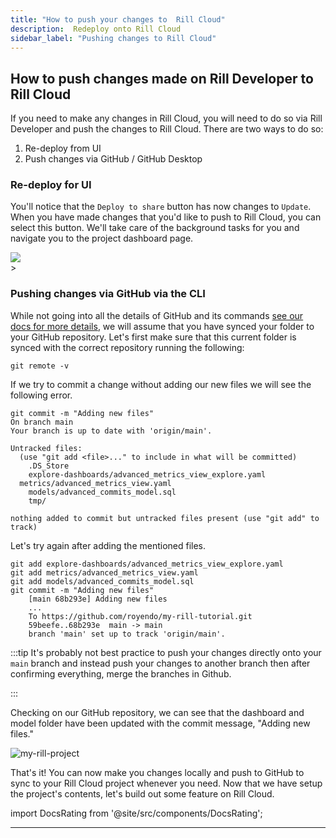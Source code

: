 ```yaml
---
title: "How to push your changes to  Rill Cloud"
description:  Redeploy onto Rill Cloud
sidebar_label: "Pushing changes to Rill Cloud"
---
```


## How to push changes made on Rill Developer to Rill Cloud

If you need to make any changes in Rill Cloud, you will need to do so via Rill Developer and push the changes to Rill Cloud. There are two ways to do so:

1. Re-deploy from UI
2. Push changes via GitHub / GitHub Desktop


### Re-deploy for UI

You'll notice that the `Deploy to share` button has now changes to `Update`. When you have made changes that you'd like to push to Rill Cloud, you can select this button. We'll take care of the background tasks for you and navigate you to the project dashboard page.

<img src = '/img/tutorials/204/redeploy.gif' class='rounded-gif' />
<br />
>



### Pushing changes via GitHub via the CLI
While not going into all the details of GitHub and its commands [see our docs for more details](https://docs.rilldata.com/deploy/existing-project/github-101), we will assume that you have synced your folder to your GitHub repository.
Let's first make sure that this current folder is synced with the correct repository running the following:
```
git remote -v
```

If we try to commit a change without adding our new files we will see the following error.

```
git commit -m "Adding new files"
On branch main
Your branch is up to date with 'origin/main'.

Untracked files:
  (use "git add <file>..." to include in what will be committed)
	.DS_Store
	explore-dashboards/advanced_metrics_view_explore.yaml
  metrics/advanced_metrics_view.yaml
	models/advanced_commits_model.sql
	tmp/

nothing added to commit but untracked files present (use "git add" to track)
```

Let's try again after adding the mentioned files.

```
git add explore-dashboards/advanced_metrics_view_explore.yaml
git add metrics/advanced_metrics_view.yaml
git add models/advanced_commits_model.sql 
git commit -m "Adding new files"           
    [main 68b293e] Adding new files
    ...
    To https://github.com/royendo/my-rill-tutorial.git
    59beefe..68b293e  main -> main
    branch 'main' set up to track 'origin/main'.
```

:::tip
It's probably not best practice to push your changes directly onto your `main` branch and instead push your changes to another branch then after confirming everything, merge the branches in Github.

:::

Checking on our GitHub repository, we can see that the dashboard and model folder have been updated with the commit message, "Adding new files."

![my-rill-project](/img/tutorials/204/github-pushed-changes.png)


That's it! You can now make you changes locally and push to GitHub to sync to your Rill Cloud project whenever you need. Now that we have setup the project's contents, let's build out some feature on Rill Cloud.

import DocsRating from '@site/src/components/DocsRating';

---
<DocsRating />